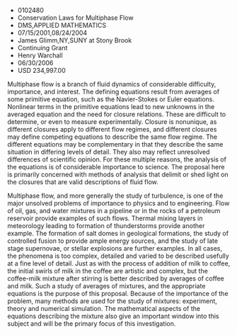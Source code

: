 
* 0102480
* Conservation Laws for Multiphase Flow
* DMS,APPLIED MATHEMATICS
* 07/15/2001,08/24/2004
* James Glimm,NY,SUNY at Stony Brook
* Continuing Grant
* Henry Warchall
* 06/30/2006
* USD 234,997.00

Multiphase flow is a branch of fluid dynamics of considerable difficulty,
importance, and interest. The defining equations result from averages of some
primitive equation, such as the Navier-Stokes or Euler equations. Nonlinear
terms in the primitive equations lead to new unknowns in the averaged equation
and the need for closure relations. These are difficult to determine, or even to
measure experimentally. Closure is nonunique, as different closures apply to
different flow regimes, and different closures may define competing equations to
describe the same flow regime. The different equations may be complementary in
that they describe the same situation in differing levels of detail. They also
may reflect unresolved differences of scientific opinion. For these multiple
reasons, the analysis of the equations is of considerable importance to science.
The proposal here is primarily concerned with methods of analysis that delimit
or shed light on the closures that are valid descriptions of fluid flow.

Multiphase flow, and more generally the study of turbulence, is one of the major
unsolved problems of importance to physics and to engineering. Flow of oil, gas,
and water mixtures in a pipeline or in the rocks of a petroleum reservoir
provide examples of such flows. Thermal mixing layers in meteorology leading to
formation of thunderstorms provide another example. The formation of salt domes
in geological formations, the study of controlled fusion to provide ample energy
sources, and the study of late stage supernovae, or stellar explosions are
further examples. In all cases, the phenomena is too complex, detailed and
varied to be described usefully at a fine level of detail. Just as with the
process of addition of milk to coffee, the initial swirls of milk in the coffee
are artistic and complex, but the coffee-milk mixture after stirring is better
described by averages of coffee and milk. Such a study of averages of mixtures,
and the appropriate equations is the purpose of this proposal. Because of the
importance of the problem, many methods are used for the study of mixtures:
experiment, theory and numerical simulation. The mathematical aspects of the
equations describing the mixture also give an important window into this subject
and will be the primary focus of this investigation.
